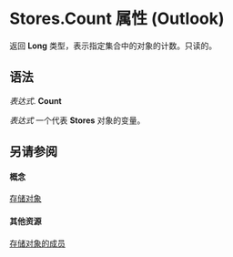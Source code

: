 
# Stores.Count 属性 (Outlook)

返回 **Long** 类型，表示指定集合中的对象的计数。只读的。


## 语法

 _表达式_. **Count**

 _表达式_ 一个代表 **Stores** 对象的变量。


## 另请参阅


#### 概念


[存储对象](8915a8e4-9c22-21d5-c492-051d393ce5f7.md)
#### 其他资源


[存储对象的成员](f3fec99a-54b2-c13e-d96a-c8c5e2429f99.md)